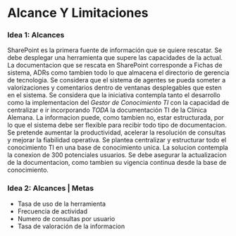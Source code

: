 # Alcance Y Limitaciones

### Idea 1: Alcances
SharePoint es la primera fuente de información que se quiere rescatar. Se debe desplegar una herramienta que supere las capacidades de la actual. La documentacion que se rescata en SharePoint corresponde a Fichas de sistema, ADRs como tambien todo lo que almacena el directorio de gerencia de tecnologia. Se considera que el sistema de agentes se pueda someter a valorizaciones y comentarios dentro de ventanas desplegables que esten en el sistema. Se considera que la iniciativa contempla tanto el desarrollo como la implementacion del *Gestor de Conocimiento TI* con la capacidad de centralizar e ir incorporando *TODA* la documentación TI de la Clínica Alemana. La informacion puede, como tambien no, estar estructurada, por lo que el sistema debe ser flexible para recibir todo tipo de documentacion. Se pretende aumentar la productividad, acelerar la resolución de consultas y mejorar la fiabilidad operativa. Se plantea centralizar y estructurar todo el conocimiento TI en una base de conocimiento unica. La solucion contempla la conexion de 300 potenciales usuarios. Se debe asegurar la actualizacion de la documentacion, como tambien su vigencia continua desde la base de conocimiento.
### Idea 2: Alcances | Metas
* Tasa de uso de la herramienta
* Frecuencia de actividad
* Numero de consultas por usuario
* Tasa de valoración de la informacion

